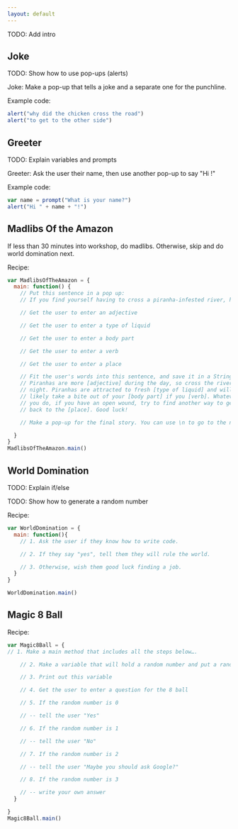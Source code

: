 ```yaml
---
layout: default
---
```


TODO: Add intro

Joke
----

TODO: Show how to use pop-ups (alerts)

Joke: Make a pop-up that tells a joke and a separate one for the punchline.

Example code:

```js
alert("why did the chicken cross the road")
alert("to get to the other side")
```


Greeter
-------

TODO: Explain variables and prompts

Greeter: Ask the user their name, then use another pop-up to say "Hi <name>!"

Example code:

```js
var name = prompt("What is your name?")
alert("Hi " + name + "!")
```


Madlibs Of the Amazon
---------------------

If less than 30 minutes into workshop, do madlibs. Otherwise, skip and do world domination next.

Recipe:

```js
var MadlibsOfTheAmazon = {
  main: function() {
    // Put this sentence in a pop up:
    // If you find yourself having to cross a piranha-infested river, here's how to do it...

    // Get the user to enter an adjective

    // Get the user to enter a type of liquid

    // Get the user to enter a body part

    // Get the user to enter a verb

    // Get the user to enter a place

    // Fit the user's words into this sentence, and save it in a String:
    // Piranhas are more [adjective] during the day, so cross the river at
    // night. Piranhas are attracted to fresh [type of liquid] and will most
    // likely take a bite out of your [body part] if you [verb]. Whatever
    // you do, if you have an open wound, try to find another way to get
    // back to the [place]. Good luck!

    // Make a pop-up for the final story. You can use \n to go to the next line.

  }
}
MadlibsOfTheAmazon.main()
```


World Domination
----------------

TODO: Explain if/else

TODO: Show how to generate a random number

Recipe:

```js
var WorldDomination = {
  main: function(){
    // 1. Ask the user if they know how to write code.

    // 2. If they say "yes", tell them they will rule the world.

    // 3. Otherwise, wish them good luck finding a job.
  }
}

WorldDomination.main()
```


Magic 8 Ball
------------

Recipe:

```js
var Magic8Ball = {
// 1. Make a main method that includes all the steps below….

    // 2. Make a variable that will hold a random number and put a random number into this variable using "Math.floor(Math.random() * (4 - 0))"

    // 3. Print out this variable

    // 4. Get the user to enter a question for the 8 ball

    // 5. If the random number is 0

    // -- tell the user "Yes"

    // 6. If the random number is 1

    // -- tell the user "No"

    // 7. If the random number is 2

    // -- tell the user "Maybe you should ask Google?"

    // 8. If the random number is 3

    // -- write your own answer
  }

}
Magic8Ball.main()
```
